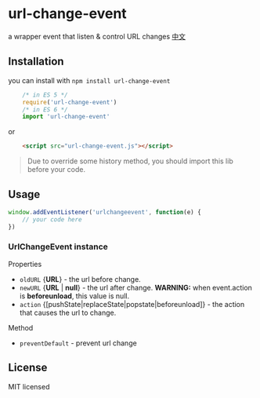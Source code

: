 # url-change-event
a wrapper event that listen & control URL changes
[中文](README_CN.md)

## Installation
you can install with ```npm install url-change-event```
```javascript
    /* in ES 5 */
    require('url-change-event')
    /* in ES 6 */
    import 'url-change-event'
```
or
```html
    <script src="url-change-event.js"></script>
```
> Due to override some history method, you should import this lib before your code.

## Usage
```javascript
window.addEventListener('urlchangeevent', function(e) {
    // your code here
})
```
### UrlChangeEvent instance
Properties
* ```oldURL``` {__URL__} - the url before change.
* ```newURL``` {__URL__ | __null__} - the url after change. __WARNING:__ when event.action is __beforeunload__, this value is null.
* ```action``` {[pushState|replaceState|popstate|beforeunload]} - the action that causes the url to change.

Method
* ```preventDefault``` - prevent url change

## License
MIT licensed
